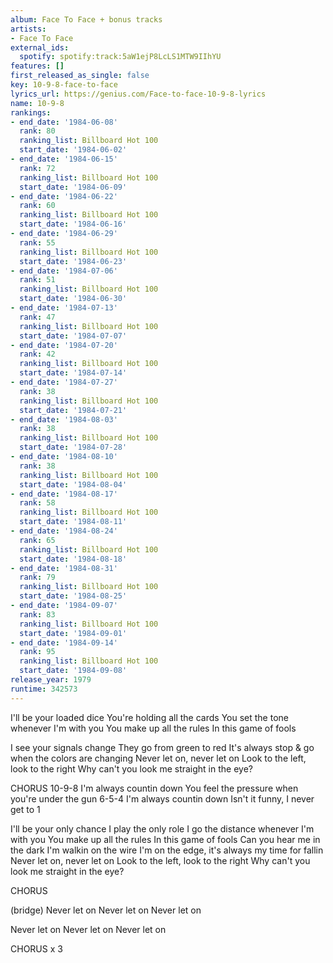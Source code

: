 ```yaml
---
album: Face To Face + bonus tracks
artists:
- Face To Face
external_ids:
  spotify: spotify:track:5aW1ejP8LcLS1MTW9IIhYU
features: []
first_released_as_single: false
key: 10-9-8-face-to-face
lyrics_url: https://genius.com/Face-to-face-10-9-8-lyrics
name: 10-9-8
rankings:
- end_date: '1984-06-08'
  rank: 80
  ranking_list: Billboard Hot 100
  start_date: '1984-06-02'
- end_date: '1984-06-15'
  rank: 72
  ranking_list: Billboard Hot 100
  start_date: '1984-06-09'
- end_date: '1984-06-22'
  rank: 60
  ranking_list: Billboard Hot 100
  start_date: '1984-06-16'
- end_date: '1984-06-29'
  rank: 55
  ranking_list: Billboard Hot 100
  start_date: '1984-06-23'
- end_date: '1984-07-06'
  rank: 51
  ranking_list: Billboard Hot 100
  start_date: '1984-06-30'
- end_date: '1984-07-13'
  rank: 47
  ranking_list: Billboard Hot 100
  start_date: '1984-07-07'
- end_date: '1984-07-20'
  rank: 42
  ranking_list: Billboard Hot 100
  start_date: '1984-07-14'
- end_date: '1984-07-27'
  rank: 38
  ranking_list: Billboard Hot 100
  start_date: '1984-07-21'
- end_date: '1984-08-03'
  rank: 38
  ranking_list: Billboard Hot 100
  start_date: '1984-07-28'
- end_date: '1984-08-10'
  rank: 38
  ranking_list: Billboard Hot 100
  start_date: '1984-08-04'
- end_date: '1984-08-17'
  rank: 58
  ranking_list: Billboard Hot 100
  start_date: '1984-08-11'
- end_date: '1984-08-24'
  rank: 65
  ranking_list: Billboard Hot 100
  start_date: '1984-08-18'
- end_date: '1984-08-31'
  rank: 79
  ranking_list: Billboard Hot 100
  start_date: '1984-08-25'
- end_date: '1984-09-07'
  rank: 83
  ranking_list: Billboard Hot 100
  start_date: '1984-09-01'
- end_date: '1984-09-14'
  rank: 95
  ranking_list: Billboard Hot 100
  start_date: '1984-09-08'
release_year: 1979
runtime: 342573
---
```

I'll be your loaded dice
You're holding all the cards
You set the tone whenever I'm with you
You make up all the rules
In this game of fools

I see your signals change
They go from green to red
It's always stop & go when the colors are changing
Never let on, never let on
Look to the left, look to the right
Why can't you look me straight in the eye?

CHORUS
10-9-8
I'm always countin down
You feel the pressure when you're under the gun
6-5-4
I'm always countin down
Isn't it funny, I never get to 1

I'll be your only chance
I play the only role
I go the distance whenever I'm with you
You make up all the rules
In this game of fools
Can you hear me in the dark
I'm walkin on the wire
I'm on the edge, it's always my time for fallin
Never let on, never let on
Look to the left, look to the right
Why can't you look me straight in the eye?

CHORUS

(bridge)
Never let on
Never let on
Never let on

Never let on
Never let on
Never let on

CHORUS x 3
